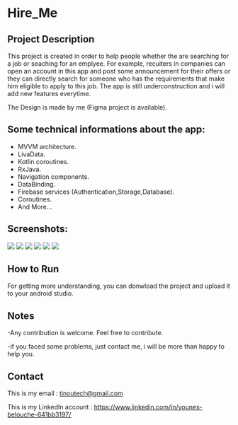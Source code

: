 # Hire_Me


## Project Description

This project is created in order to help people whether the are searching for a job or seaching for an emplyee. For example, recuiters in companies can open an
account in this app and post some announcement for their offers or they can directly search for someone who has the requirements that make him eligible to apply to this job. The app is still underconstruction and i will add new features everytime.

The Design is made by me (Figma project is available).

## Some technical informations about the app:

- MVVM architecture.
- LivaData.
- Kotlin coroutines.
- RxJava.
- Navigation components.
- DataBinding.
- Firebase services (Authentication,Storage,Database).
- Coroutines.
- And More...

## Screenshots:

![](11.jpg)   ![](12.jpg) 
![](13.jpg)   ![](14.jpg) 
![](15.jpg)   ![](16.jpg) 

## How to Run 

For getting more understanding, you can donwload the project and upload it to your android studio.

## Notes 

-Any contribution is welcome. Feel free to contribute.

-if you faced some problems, just contact me, i will be more than happy to help you.

## Contact

This is my email : tinoutech@gmail.com

This is my LinkedIn account : https://www.linkedin.com/in/younes-belouche-641bb3197/
